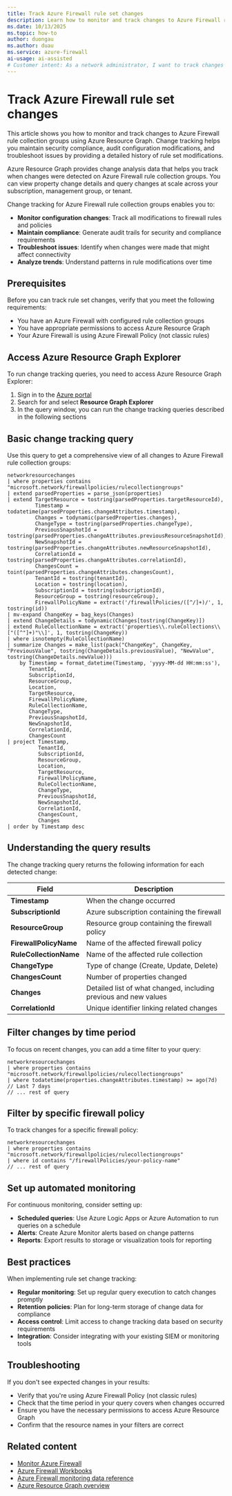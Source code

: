 ```yaml
---
title: Track Azure Firewall rule set changes
description: Learn how to monitor and track changes to Azure Firewall rule collection groups using Azure Resource Graph queries for compliance and auditing.
ms.date: 10/13/2025
ms.topic: how-to
author: duongau
ms.author: duau
ms.service: azure-firewall
ai-usage: ai-assisted
# Customer intent: As a network administrator, I want to track changes to Azure Firewall rule sets so that I can maintain compliance, audit configuration changes, and troubleshoot issues effectively.
---
```


# Track Azure Firewall rule set changes

This article shows you how to monitor and track changes to Azure Firewall rule collection groups using Azure Resource Graph. Change tracking helps you maintain security compliance, audit configuration modifications, and troubleshoot issues by providing a detailed history of rule set modifications.

Azure Resource Graph provides change analysis data that helps you track when changes were detected on Azure Firewall rule collection groups. You can view property change details and query changes at scale across your subscription, management group, or tenant.

Change tracking for Azure Firewall rule collection groups enables you to:

- **Monitor configuration changes**: Track all modifications to firewall rules and policies
- **Maintain compliance**: Generate audit trails for security and compliance requirements  
- **Troubleshoot issues**: Identify when changes were made that might affect connectivity
- **Analyze trends**: Understand patterns in rule modifications over time

## Prerequisites

Before you can track rule set changes, verify that you meet the following requirements:

- You have an Azure Firewall with configured rule collection groups
- You have appropriate permissions to access Azure Resource Graph
- Your Azure Firewall is using Azure Firewall Policy (not classic rules)

## Access Azure Resource Graph Explorer

To run change tracking queries, you need to access Azure Resource Graph Explorer:

1. Sign in to the [Azure portal](https://portal.azure.com)
2. Search for and select **Resource Graph Explorer**
3. In the query window, you can run the change tracking queries described in the following sections

## Basic change tracking query

Use this query to get a comprehensive view of all changes to Azure Firewall rule collection groups:

```kusto
networkresourcechanges
| where properties contains "microsoft.network/firewallpolicies/rulecollectiongroups"
| extend parsedProperties = parse_json(properties)
| extend TargetResource = tostring(parsedProperties.targetResourceId),
         Timestamp = todatetime(parsedProperties.changeAttributes.timestamp),
         Changes = todynamic(parsedProperties.changes),
         ChangeType = tostring(parsedProperties.changeType),
         PreviousSnapshotId = tostring(parsedProperties.changeAttributes.previousResourceSnapshotId),
         NewSnapshotId = tostring(parsedProperties.changeAttributes.newResourceSnapshotId),
         CorrelationId = tostring(parsedProperties.changeAttributes.correlationId),
         ChangesCount = toint(parsedProperties.changeAttributes.changesCount),
         TenantId = tostring(tenantId),
         Location = tostring(location),
         SubscriptionId = tostring(subscriptionId),
         ResourceGroup = tostring(resourceGroup),
         FirewallPolicyName = extract('/firewallPolicies/([^/]+)/', 1, tostring(id))
| mv-expand ChangeKey = bag_keys(Changes)
| extend ChangeDetails = todynamic(Changes[tostring(ChangeKey)])
| extend RuleCollectionName = extract('properties\\.ruleCollections\\["([^"]+)"\\]', 1, tostring(ChangeKey))
| where isnotempty(RuleCollectionName)
| summarize Changes = make_list(pack("ChangeKey", ChangeKey, "PreviousValue", tostring(ChangeDetails.previousValue), "NewValue", tostring(ChangeDetails.newValue)))
    by Timestamp = format_datetime(Timestamp, 'yyyy-MM-dd HH:mm:ss'),
       TenantId,
       SubscriptionId,
       ResourceGroup,
       Location,
       TargetResource,
       FirewallPolicyName,
       RuleCollectionName,
       ChangeType,
       PreviousSnapshotId,
       NewSnapshotId,
       CorrelationId,
       ChangesCount
| project Timestamp,
          TenantId,
          SubscriptionId,
          ResourceGroup,
          Location,
          TargetResource,
          FirewallPolicyName,
          RuleCollectionName,
          ChangeType,
          PreviousSnapshotId,
          NewSnapshotId,
          CorrelationId,
          ChangesCount,
          Changes
| order by Timestamp desc
```

## Understanding the query results

The change tracking query returns the following information for each detected change:

| Field | Description |
|-------|-------------|
| **Timestamp** | When the change occurred |
| **SubscriptionId** | Azure subscription containing the firewall |
| **ResourceGroup** | Resource group containing the firewall policy |
| **FirewallPolicyName** | Name of the affected firewall policy |
| **RuleCollectionName** | Name of the affected rule collection |
| **ChangeType** | Type of change (Create, Update, Delete) |
| **ChangesCount** | Number of properties changed |
| **Changes** | Detailed list of what changed, including previous and new values |
| **CorrelationId** | Unique identifier linking related changes |

## Filter changes by time period

To focus on recent changes, you can add a time filter to your query:

```kusto
networkresourcechanges
| where properties contains "microsoft.network/firewallpolicies/rulecollectiongroups"
| where todatetime(properties.changeAttributes.timestamp) >= ago(7d)  // Last 7 days
// ... rest of query
```

## Filter by specific firewall policy

To track changes for a specific firewall policy:

```kusto
networkresourcechanges
| where properties contains "microsoft.network/firewallpolicies/rulecollectiongroups"
| where id contains "/firewallPolicies/your-policy-name"
// ... rest of query
```

## Set up automated monitoring

For continuous monitoring, consider setting up:

- **Scheduled queries**: Use Azure Logic Apps or Azure Automation to run queries on a schedule
- **Alerts**: Create Azure Monitor alerts based on change patterns
- **Reports**: Export results to storage or visualization tools for reporting

## Best practices

When implementing rule set change tracking:

- **Regular monitoring**: Set up regular query execution to catch changes promptly
- **Retention policies**: Plan for long-term storage of change data for compliance
- **Access control**: Limit access to change tracking data based on security requirements
- **Integration**: Consider integrating with your existing SIEM or monitoring tools

## Troubleshooting

If you don't see expected changes in your results:

- Verify that you're using Azure Firewall Policy (not classic rules)
- Check that the time period in your query covers when changes occurred
- Ensure you have the necessary permissions to access Azure Resource Graph
- Confirm that the resource names in your filters are correct

## Related content

- [Monitor Azure Firewall](monitor-firewall.md)
- [Azure Firewall Workbooks](firewall-workbook.md)
- [Azure Firewall monitoring data reference](monitor-firewall-reference.md)
- [Azure Resource Graph overview](/azure/governance/resource-graph/overview)